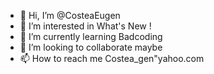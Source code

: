 - 👋 Hi, I’m @CosteaEugen
- 👀 I’m interested in What's New !
- 🌱 I’m currently learning Badcoding
- 💞️ I’m looking to collaborate maybe
- 📫 How to reach me Costea_gen"yahoo.com

<!---
CosteaEugen/CosteaEugen is a ✨ special ✨ repository because its `README.md` (this file) appears on your GitHub profile.
You can click the Preview link to take a look at your changes.
--->
